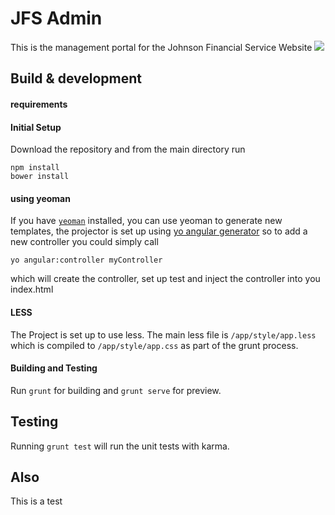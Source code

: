 # JFS Admin

This is the management portal for the Johnson Financial Service Website
<img src='data:image/svg+xml;utf8,<svg viewBox="0 0 128 128"><path fill="#543828" d="M46.101 9.864h7.332c.12.08.229.199.36.234 2.424.639 4.973.98 7.255 1.951 7.659 3.259 12.356 9.269 15.074 16.983.135.383.374.926.679 1.018 1.661.502 3.359.886 5.046 1.311l.159-.17c4.635-9.04 12.091-14.244 21.982-16.054 2.585-.473 5.199-.382 7.849.44-.24.292-.386.483-.548.66-3.333 3.625-5.945 7.624-6.685 12.627-.237 1.607-.526 3.209-.826 4.807-.826 4.396-2.32 8.477-5.692 11.619-4.313 4.021-9.632 4.987-15.263 4.909-.317-.005-.746-.415-.918-.743-.465-.889-.819-1.835-1.209-2.739-3.777.782-4.886 1.832-5.263 4.975 1.126.142 2.251.292 3.379.424 9.738 1.141 19.439 2.521 29.006 4.706 4.515 1.03 8.997 2.186 13.158 4.332 2.222 1.146 3.528 2.922 4.087 5.316.123.528.311 1.042.469 1.562v3.422c-.154.396-.346.781-.458 1.188-.479 1.738-1.369 3.213-2.778 4.345-1.741 1.399-3.803 1.953-6.044 2.147.467 2.801-1.018 4.57-3.207 5.775-1.366.752-2.897 1.429-4.42 1.618-2.185.273-4.428.07-6.615.07-1.659 3.07-4.553 3.729-7.632 3.946-3.094.219-5.933-.626-8.458-2.409-1.026 1.567-2.249 2.221-4.288 2.39-3.199.267-6.224-.357-9.1-1.758l-.383-.152.16.347c1.957 3.599 4.017 7.148 5.813 10.825.59 1.205.714 2.747.675 4.125-.073 2.54-1.413 4.173-3.574 4.805-.219 2.064-1.291 3.624-2.999 4.767-2.042 1.364-4.298 1.845-6.73 1.592-.425-.044-1.099-.162-1.252.049-1.242 1.707-3.045 2.424-4.943 3.012h-2.688c-1.657-.427-3.16-2.046-5.066-.602-.288.219-.78.202-1.183.229-2.129.141-5.616-1.191-6.581-4.109-.993-2.997-2.229-5.916-3.381-8.925l-.225.375c-2.691 5.244-8.401 7.127-13.666 4.519-2.852-1.413-5.323-3.369-7.37-5.746-13.617-15.811-19.29-33.995-15.541-54.671 3.51-19.357 18.501-34.412 37.677-38.426 1.602-.335 3.217-.612 4.826-.916zm23.22 32.264c2.978.206 5.924.25 8.746-1.01 2.612-1.167 5.361-1.271 8.137-.747 1.845.349 3.673.78 5.509 1.174-.833-.911-1.76-1.687-2.733-2.396-4.688-3.413-9.795-5.791-15.667-6.202-.516-.035-1.297.01-1.536.33-1.835 2.465-2.922 5.218-2.78 8.358-.272 2.088.322 3.999 1.086 5.828 3.273-1.476 6.476-2.919 9.769-4.403l-.091-.956c-1.687.39-3.287.864-4.923 1.109-1.935.291-3.896.372-5.517-1.085zm30.023-19.352l.178.189c-3.875 3.768-6.503 8.372-8.886 13.078l6.398 5.414c1.897-2.502 2.677-5.352 3.339-8.255 1.163-5.104 1.409-10.529 5.312-14.722-7.317-.312-18.214 7.333-20.596 14.37l3.764 2.086c.205-.384.371-.748.582-1.082 1.216-1.921 2.331-3.919 3.692-5.732 1.664-2.215 3.616-4.181 6.217-5.346zm-13.608 41.87c2.256.224 4.512.441 6.767.671l21.305 2.175c1.018.104 2.037.196 3.264.314-.581-1.829-1.342-3.184-2.988-3.746-1.532-.523-3.112-.907-4.672-1.352-6.173-1.232-12.317-2.641-18.527-3.648-6.053-.981-12.171-1.562-18.265-2.283-.376-.045-.904.094-1.163.349-1.156 1.138-2.239 2.349-3.35 3.533-6.162 4.474-13.242 5.656-20.63 5.749 1.862-.662 3.771-1.191 5.615-1.892 5.889-2.235 11.081-5.454 14.823-10.692.564-.79.671-1.383.167-2.286-1.735-3.113-2.602-6.507-2.549-10.062.063-4.262 1.527-8.041 4.438-11.203.503-.546.601-1.032.286-1.737-1.986-4.443-5.002-7.97-9.186-10.477-5.135-3.078-10.739-3.342-16.436-2.495-12.789 1.902-22.662 8.46-29.581 19.308-6.361 9.973-8.408 20.957-6.752 32.622.509 3.582 1.414 7.092 3.083 10.351.368.855.666 1.747 1.113 2.559 7.785 14.139 19.685 21.977 35.819 23.179 9.486.707 17.671-4.715 20.619-13.509.672-2.001 1.359-4.029.318-6.132 2.107 1.849 4.627 2.597 7.365 2.858 2.771.266 5.042-.714 6.24-2.878.323.114.67.21.994.355 2.243 1.009 4.593 1.323 7.029 1.13 3.153-.25 4.634-1.637 4.954-4.616 1.566.145 3.137.449 4.696.404 4.513-.128 6.674-2.652 5.703-6.289 1.774-.086 3.601-.033 5.38-.297 1.844-.273 3.334-1.283 4.547-3.125l-17.228-3.397c-5.741-1.1-11.481-2.199-17.222-3.3l.023-.141h4.001zm-2.859-23.242c.434 1.724.796 3.112 1.13 4.508.177.734.625.921 1.335.862 2.732-.229 5.367-.8 7.814-2.082.334-.175.648-.389 1.301-.784l-6.737-1.802-.887 1.631-.199-.047v-1.766l-3.757-.52z"></path><path fill-rule="evenodd" clip-rule="evenodd" fill="#E95927" d="M11.385 77.845c-1.669-3.259-2.574-6.769-3.083-10.351-1.656-11.665.391-22.649 6.752-32.622 6.919-10.848 16.792-17.405 29.581-19.308 5.696-.847 11.301-.583 16.436 2.495 4.184 2.507 7.199 6.033 9.186 10.477.314.705.217 1.191-.286 1.737-2.91 3.162-4.374 6.941-4.438 11.203-.053 3.555.813 6.948 2.549 10.062.504.903.397 1.496-.167 2.286-3.742 5.238-8.935 8.457-14.823 10.692-1.844.7-3.753 1.229-5.615 1.892 7.388-.093 14.468-1.275 20.63-5.749-1.299 2.195-2.396 4.545-3.932 6.561-7.346 9.644-17.288 14.144-29.805 10.629-1.274-.357-2.367-.515-3.473.43-.47.399-1.163.576-1.784.755-6.049 1.732-11.963 1.376-17.728-1.189zm38.57-50.9c-6.052.009-10.706 4.711-10.698 10.808.008 5.856 4.912 10.729 10.771 10.7 5.923-.03 10.727-4.915 10.717-10.9-.01-5.913-4.794-10.617-10.79-10.608z"></path><path fill-rule="evenodd" clip-rule="evenodd" fill="#FBCD00" d="M11.385 77.845c5.765 2.565 11.679 2.921 17.728 1.188.621-.179 1.314-.355 1.784-.755 1.105-.944 2.198-.787 3.473-.43 12.517 3.515 22.459-.985 29.805-10.629 1.535-2.016 2.633-4.365 3.932-6.561 1.11-1.185 2.193-2.396 3.35-3.533.259-.255.787-.394 1.163-.349 6.094.722 12.212 1.302 18.265 2.283 6.21 1.008 12.354 2.416 18.527 3.647-.232.062-.461.161-.696.18-7.659.591-15.318 1.174-22.979 1.759h-3.997l-.023.141c5.74 1.101 11.48 2.2 17.221 3.3-.218.703-.228 1.645-.699 2.061-.946.835-2.073 1.685-3.26 1.971-1.396.337-2.935.083-4.41.085l-.042-.081.064.064c.247 1.488.049 2.885-1.188 3.871-.845.674-1.775 1.31-2.77 1.71-2.583 1.042-5.186 1.062-7.675-.411-.648 2.701-2.735 3.404-4.944 3.8-2.257.403-4.417.021-6.292-1.515l-.229.234 1.763 4.065c1.042 2.103.354 4.131-.317 6.132-2.948 8.794-11.133 14.216-20.619 13.509-16.135-1.202-28.034-9.04-35.819-23.179-.45-.81-.748-1.702-1.116-2.557zm56.113 1.512l-.05.076.075.012-.025-.088z"></path><path fill-rule="evenodd" clip-rule="evenodd" fill="#3DAF00" d="M90.566 72.203c1.477-.002 3.016.252 4.411-.085 1.187-.286 2.313-1.136 3.26-1.971.472-.416.481-1.357.699-2.061l17.229 3.397c-1.213 1.842-2.703 2.852-4.547 3.125-1.779.264-3.605.211-5.38.297.971 3.637-1.19 6.161-5.703 6.289-1.56.045-3.13-.26-4.696-.404-.32 2.979-1.801 4.366-4.954 4.616-2.437.193-4.786-.121-7.029-1.13-.324-.146-.671-.241-.994-.355-1.198 2.164-3.47 3.144-6.24 2.878-2.738-.262-5.258-1.01-7.365-2.858l-1.764-4.065.229-.234c1.875 1.536 4.035 1.918 6.292 1.515 2.209-.396 4.296-1.099 4.944-3.8 2.489 1.473 5.092 1.453 7.675.411.994-.4 1.925-1.036 2.77-1.71 1.236-.986 1.435-2.383 1.188-3.871l-.025.016z"></path><path fill-rule="evenodd" clip-rule="evenodd" fill="#25A7F0" d="M99.344 22.776c-2.602 1.165-4.554 3.131-6.217 5.347-1.361 1.813-2.477 3.812-3.692 5.732-.211.334-.377.698-.582 1.082l-3.764-2.086c2.382-7.037 13.278-14.682 20.596-14.37-3.902 4.192-4.148 9.618-5.312 14.722-.662 2.903-1.441 5.753-3.339 8.255l-6.398-5.414c2.383-4.706 5.011-9.311 8.886-13.078l.196-.329-.374.139z"></path><path fill-rule="evenodd" clip-rule="evenodd" fill="#CBCBCA" d="M68.996 41.635c-.142-3.141.945-5.894 2.78-8.358.239-.32 1.021-.365 1.536-.33 5.872.411 10.979 2.789 15.667 6.202.974.71 1.9 1.485 2.733 2.396-1.836-.394-3.664-.825-5.509-1.174-2.775-.524-5.524-.42-8.137.747-2.822 1.26-5.769 1.216-8.746 1.01l-.324-.493z"></path><path fill-rule="evenodd" clip-rule="evenodd" fill="#3EAE00" d="M85.736 64.646c7.66-.585 15.319-1.168 22.979-1.759.235-.019.464-.118.696-.18 1.56.445 3.14.829 4.672 1.353 1.646.563 2.407 1.917 2.988 3.746-1.227-.118-2.246-.211-3.264-.314l-21.305-2.175c-2.254-.229-4.51-.447-6.766-.671z"></path><path fill-rule="evenodd" clip-rule="evenodd" fill="#25A5EC" d="M82.877 41.404l3.757.521v1.766l.199.047.887-1.631 6.737 1.802c-.652.396-.967.609-1.301.784-2.447 1.282-5.082 1.854-7.814 2.082-.71.059-1.158-.128-1.335-.862-.334-1.396-.696-2.785-1.13-4.509z"></path><path fill-rule="evenodd" clip-rule="evenodd" fill="#C9C8C7" d="M68.996 41.635l.325.493c1.621 1.457 3.582 1.376 5.516 1.085 1.636-.245 3.236-.72 4.923-1.109l.091.956-9.769 4.403c-.764-1.829-1.359-3.74-1.086-5.828z"></path><path fill-rule="evenodd" clip-rule="evenodd" fill="#FBCB00" d="M49.955 26.945c5.996-.01 10.78 4.694 10.79 10.607.01 5.985-4.794 10.87-10.717 10.9-5.859.028-10.764-4.844-10.771-10.7-.008-6.096 4.646-10.798 10.698-10.807zm6.45 10.728c.003-3.607-2.813-6.472-6.389-6.501-3.521-.028-6.431 2.876-6.463 6.451-.033 3.57 2.826 6.452 6.408 6.458 3.614.006 6.441-2.806 6.444-6.408z"></path><path fill-rule="evenodd" clip-rule="evenodd" fill="#3DAF00" d="M90.589 72.187l-.064-.064.042.081.022-.017zM67.498 79.357l.025.088-.075-.011z"></path><path fill-rule="evenodd" clip-rule="evenodd" fill="#543828" d="M99.344 22.776l.374-.14-.196.329-.178-.189z"></path><path fill-rule="evenodd" clip-rule="evenodd" fill="#553928" d="M56.405 37.673c-.003 3.603-2.83 6.414-6.443 6.408-3.582-.006-6.441-2.888-6.408-6.458.032-3.575 2.942-6.479 6.463-6.451 3.575.029 6.391 2.893 6.388 6.501zm-6.454-.243c1.059-.417 2.145-.67 3.029-1.237 1.103-.707 1.011-2.047-.024-2.86-1.486-1.167-4.486-1.164-5.944.006-1.027.825-1.11 2.16-.013 2.872.849.551 1.897.798 2.952 1.219z"></path><path fill-rule="evenodd" clip-rule="evenodd" fill="#fff" d="M49.951 37.43c-1.055-.421-2.103-.668-2.952-1.22-1.098-.712-1.015-2.047.013-2.872 1.458-1.17 4.458-1.173 5.944-.006 1.035.813 1.127 2.153.024 2.86-.885.568-1.971.821-3.029 1.238z"></path></svg>'>
## Build & development
#### requirements

#### Initial Setup
Download the repository and from the main directory run

```
npm install
bower install
```
#### using yeoman

If you have [`yeoman`](https://yeoman.io/) installed, you can use yeoman to generate new templates, the projector is set up using [yo angular generator](https://github.com/yeoman/generator-angular)
so to add a new controller you could simply call

```
yo angular:controller myController

```

which will create the controller, set up test and inject the controller into you index.html

#### LESS

The Project is set up to use less. The main less file is `/app/style/app.less` which is compiled to `/app/style/app.css` as part of the grunt process.

#### Building and Testing

Run `grunt` for building and `grunt serve` for preview.

## Testing

Running `grunt test` will run the unit tests with karma.

## Also

This is a test
